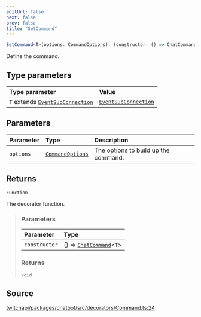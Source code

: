 ```yaml
---
editUrl: false
next: false
prev: false
title: "SetCommand"
---
```


```ts
SetCommand<T>(options: CommandOptions): (constructor: () => ChatCommand<T>) => void
```

Define the command.

## Type parameters

| Type parameter | Value |
| :------ | :------ |
| `T` extends [`EventSubConnection`](/api/chatbot/enumerations/eventsubconnection/) | [`EventSubConnection`](/api/chatbot/enumerations/eventsubconnection/) |

## Parameters

| Parameter | Type | Description |
| :------ | :------ | :------ |
| `options` | [`CommandOptions`](/api/chatbot/interfaces/commandoptions/) | The options to build up the command. |

## Returns

`Function`

The decorator function.

> ### Parameters
>
> | Parameter | Type |
> | :------ | :------ |
> | `constructor` | () => [`ChatCommand`](/api/chatbot/classes/chatcommand/)\<`T`\> |
>
> ### Returns
>
> `void`
>

## Source

[twitchapi/packages/chatbot/src/decorators/Command.ts:24](https://github.com/pablornc/twitchapi//blob/3baa008ac8be1133cbb9253985d5d4cd48b4e780/packages/chatbot/src/decorators/Command.ts#L24)
